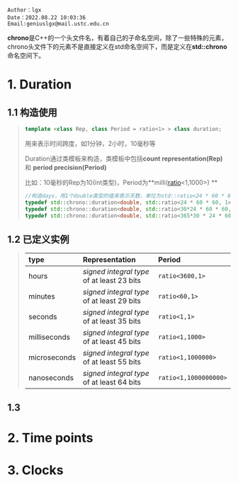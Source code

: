 ```
Author：lgx
Date：2022.08.22 10:03:36
Email:geniuslgx@mail.ustc.edu.cn
```

**chrono**是C++的一个头文件名，有着自己的子命名空间，除了一些特殊的元素，chrono头文件下的元素不是直接定义在std命名空间下，而是定义在**std::chrono**命名空间下。





# 1. Duration

## 1.1 构造使用

> ```c++
> template <class Rep, class Period = ratio<1> > class duration;
> ```
>
> 用来表示时间跨度，如1分钟，2小时，10毫秒等
>
> Duration通过类模板来构造，类模板中包括**count representation(Rep)** 和 **period precision(Period)**
>
> 比如：10毫秒的Rep为10(int类型)，Period为**milli([ratio](./ratio.md)<1,1000>) **
>
> ```c++
> //构造days，用1个double类型的值来表示天数，单位为std::ratio<24 * 60 * 60, 1>
> typedef std::chrono::duration<double, std::ratio<24 * 60 * 60, 1>> days;
> typedef std::chrono::duration<double, std::ratio<30*24 * 60 * 60, 1>> months;
> typedef std::chrono::duration<double, std::ratio<365*30 * 24 * 60 * 60, 1>> years;
> ```



## 1.2 已定义实例

>| type         | Representation                             | Period                |
>| :----------- | :----------------------------------------- | :-------------------- |
>| hours        | *signed integral type* of at least 23 bits | `ratio<3600,1>`       |
>| minutes      | *signed integral type* of at least 29 bits | `ratio<60,1>`         |
>| seconds      | *signed integral type* of at least 35 bits | `ratio<1,1>`          |
>| milliseconds | *signed integral type* of at least 45 bits | `ratio<1,1000>`       |
>| microseconds | *signed integral type* of at least 55 bits | `ratio<1,1000000>`    |
>| nanoseconds  | *signed integral type* of at least 64 bits | `ratio<1,1000000000>` |

## 1.3 

# 2. Time points

# 3. Clocks

